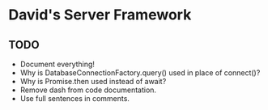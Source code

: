 # David's Server Framework

## TODO

- Document everything!
- Why is DatabaseConnectionFactory.query() used in place of connect()?
- Why is Promise.then used instead of await?
- Remove dash from code documentation.
- Use full sentences in comments.
